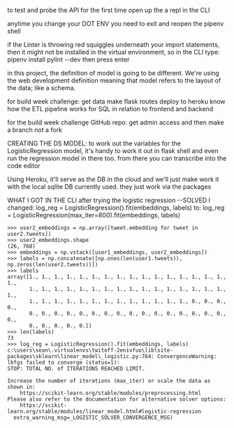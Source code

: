 to test and probe the API for the first time open up the a repl in the CLI

anytime you change your DOT ENV you need to exit and reopen the pipenv shell

if the Linter is throwing red squiggles underneath your import statements, then it might not be installed in the virtual environment, so in the CLI type:
pipenv install pylint --dev
then press enter

in this project, the definition of model is going to be different. We're using the web development definition meaning that model refers to the layout of the data; like a schema.

for build week challenge:
get data
make flask routes
deploy to heroku
know how the ETL pipeline
    works for SQL in relation
    to frontend and backend

for the build week challenge GitHub repo:
get admin access and then make a branch
    not a fork



CREATING THE DS MODEL:
to work out the variables for the LogisticRegression model, it's handy to work it out in flask shell and even run the regression model in there too. from there you can transcribe into the code editor

Using Heroku, it'll serve as the DB in the cloud and we'll just make work it with the local sqlite DB currently used. they just work via the packages

WHAT I GOT IN THE CLI
after trying the logistic regression
--SOLVED
I changed:
 log_reg = LogisticRegression().fit(embeddings, labels)
to:
 log_reg = LogisticRegression(max_iter=800).fit(embeddings, labels)
```
>>> user2_embeddings = np.array([tweet.embedding for tweet in user2.tweets])
>>> user2_embeddings.shape
(26, 768)
>>> embeddings = np.vstack([user1_embeddings, user2_embeddings])
>>> labels = np.concatenate([np.ones(len(user1.tweets)), np.zeros(len(user2.tweets))])
>>> labels
array([1., 1., 1., 1., 1., 1., 1., 1., 1., 1., 1., 1., 1., 1., 1., 1., 1.,
       1., 1., 1., 1., 1., 1., 1., 1., 1., 1., 1., 1., 1., 1., 1., 1., 1.,
       1., 1., 1., 1., 1., 1., 1., 1., 1., 1., 1., 1., 1., 0., 0., 0., 0.,
       0., 0., 0., 0., 0., 0., 0., 0., 0., 0., 0., 0., 0., 0., 0., 0., 0.,
       0., 0., 0., 0., 0.])
>>> len(labels)
73
>>> log_reg = LogisticRegression().fit(embeddings, labels)
c:\users\sean\.virtualenvs\twitoff-2enivfuo\lib\site-packages\sklearn\linear_model\_logistic.py:764: ConvergenceWarning: lbfgs failed to converge (status=1):
STOP: TOTAL NO. of ITERATIONS REACHED LIMIT.

Increase the number of iterations (max_iter) or scale the data as shown in:
    https://scikit-learn.org/stable/modules/preprocessing.html
Please also refer to the documentation for alternative solver options:
    https://scikit-learn.org/stable/modules/linear_model.html#logistic-regression
  extra_warning_msg=_LOGISTIC_SOLVER_CONVERGENCE_MSG)
```